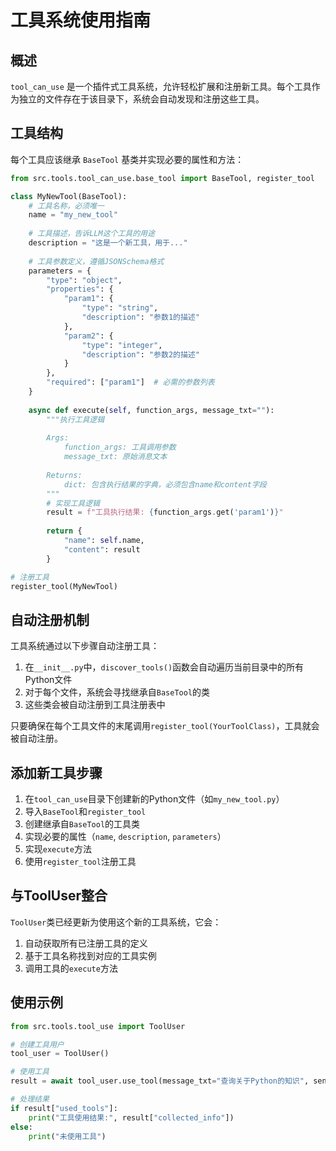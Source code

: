 # 工具系统使用指南

## 概述

`tool_can_use` 是一个插件式工具系统，允许轻松扩展和注册新工具。每个工具作为独立的文件存在于该目录下，系统会自动发现和注册这些工具。

## 工具结构

每个工具应该继承 `BaseTool` 基类并实现必要的属性和方法：

```python
from src.tools.tool_can_use.base_tool import BaseTool, register_tool

class MyNewTool(BaseTool):
    # 工具名称，必须唯一
    name = "my_new_tool"
    
    # 工具描述，告诉LLM这个工具的用途
    description = "这是一个新工具，用于..."
    
    # 工具参数定义，遵循JSONSchema格式
    parameters = {
        "type": "object",
        "properties": {
            "param1": {
                "type": "string",
                "description": "参数1的描述"
            },
            "param2": {
                "type": "integer",
                "description": "参数2的描述"
            }
        },
        "required": ["param1"]  # 必需的参数列表
    }
    
    async def execute(self, function_args, message_txt=""):
        """执行工具逻辑
        
        Args:
            function_args: 工具调用参数
            message_txt: 原始消息文本
            
        Returns:
            dict: 包含执行结果的字典，必须包含name和content字段
        """
        # 实现工具逻辑
        result = f"工具执行结果: {function_args.get('param1')}"
        
        return {
            "name": self.name,
            "content": result
        }

# 注册工具
register_tool(MyNewTool)
```

## 自动注册机制

工具系统通过以下步骤自动注册工具：

1. 在`__init__.py`中，`discover_tools()`函数会自动遍历当前目录中的所有Python文件
2. 对于每个文件，系统会寻找继承自`BaseTool`的类
3. 这些类会被自动注册到工具注册表中

只要确保在每个工具文件的末尾调用`register_tool(YourToolClass)`，工具就会被自动注册。

## 添加新工具步骤

1. 在`tool_can_use`目录下创建新的Python文件（如`my_new_tool.py`）
2. 导入`BaseTool`和`register_tool`
3. 创建继承自`BaseTool`的工具类
4. 实现必要的属性（`name`, `description`, `parameters`）
5. 实现`execute`方法
6. 使用`register_tool`注册工具

## 与ToolUser整合

`ToolUser`类已经更新为使用这个新的工具系统，它会：

1. 自动获取所有已注册工具的定义
2. 基于工具名称找到对应的工具实例
3. 调用工具的`execute`方法

## 使用示例

```python
from src.tools.tool_use import ToolUser

# 创建工具用户
tool_user = ToolUser()

# 使用工具
result = await tool_user.use_tool(message_txt="查询关于Python的知识", sender_name="用户", chat_stream=chat_stream)

# 处理结果
if result["used_tools"]:
    print("工具使用结果:", result["collected_info"])
else:
    print("未使用工具")
``` 